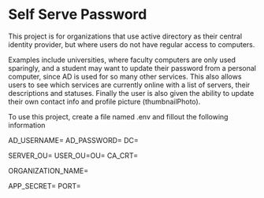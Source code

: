# Self Serve Password

This project is for organizations that use active directory as their central identity provider, but where users do not have regular access to computers. 

Examples include universities, where faculty computers are only used sparingly, and a student may want to update their password from a personal computer, since AD is used for so many other services. This also allows users to see which services are currently online with a list of servers, their descriptions and statuses. Finally the user is also given the ability to update their own contact info and profile picture (thumbnailPhoto).

To use this project, create a file named .env and fillout the following information 

AD_USERNAME=
AD_PASSWORD=
DC=

SERVER_OU=
USER_OU=OU=
CA_CRT=

ORGANIZATION_NAME=

APP_SECRET=
PORT=